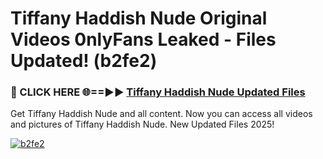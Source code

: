 # Tiffany Haddish Nude Original Videos 0nlyFans Leaked - Files Updated! (b2fe2)

<h3>🔴 CLICK HERE 🌐==►► <a href="https://tinyurl.com/52m3yx9h" rel="nofollow">Tiffany Haddish Nude Updated Files</a></h3>

Get Tiffany Haddish Nude and all content. Now you can access all videos and pictures of Tiffany Haddish Nude. New Updated Files 2025!

[![b2fe2](https://i.imgur.com/TnHtlc8.gif)](https://tinyurl.com/52m3yx9h)
